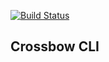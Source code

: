 [![Build Status](https://travis-ci.org/Crossbow-js/crossbow-cli.svg?branch=master)](https://travis-ci.org/Crossbow-js/crossbow-cli)

## Crossbow CLI 